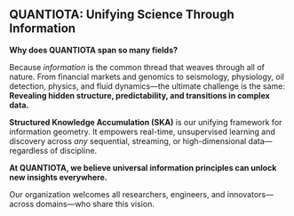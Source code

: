 

## **QUANTIOTA: Unifying Science Through Information**

 **Why does QUANTIOTA span so many fields?**

 Because *information* is the common thread that weaves through all of nature.
 From financial markets and genomics to seismology, physiology, oil detection, physics, and fluid dynamics—the ultimate challenge is the same:
 **Revealing hidden structure, predictability, and transitions in complex data.**

 **Structured Knowledge Accumulation (SKA)** is our unifying framework for information geometry.
 It empowers real-time, unsupervised learning and discovery across *any* sequential, streaming, or high-dimensional data—regardless of discipline.

 **At QUANTIOTA, we believe universal information principles can unlock new insights everywhere.**

 Our organization welcomes all researchers, engineers, and innovators—across domains—who share this vision.







